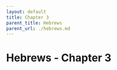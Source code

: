 ```yaml
---
layout: default
title: Chapter 3
parent_title: Hebrews
parent_url: ./hebrews.md
---
```


# Hebrews - Chapter 3
